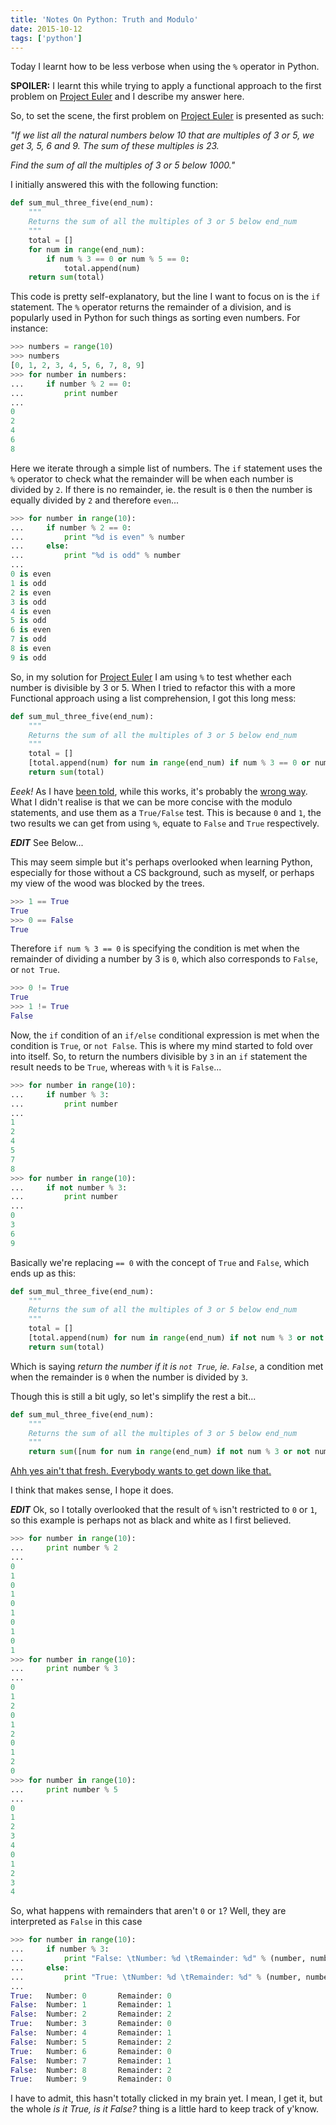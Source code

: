 ```yaml
---
title: 'Notes On Python: Truth and Modulo'
date: 2015-10-12
tags: ['python']
---
```


Today I learnt how to be less verbose when using the `%` operator in Python.

**SPOILER:** I learnt this while trying to apply a functional approach to the first problem on [Project Euler][pe] and I describe my answer here.

So, to set the scene, the first problem on [Project Euler][pe] is presented as such:

_"If we list all the natural numbers below 10 that are multiples of 3 or 5, we get 3, 5, 6 and 9. The sum of these multiples is 23._

_Find the sum of all the multiples of 3 or 5 below 1000."_

I initially answered this with the following function:

```python
def sum_mul_three_five(end_num):
    """
    Returns the sum of all the multiples of 3 or 5 below end_num
    """
    total = []
    for num in range(end_num):
        if num % 3 == 0 or num % 5 == 0:
            total.append(num)
    return sum(total)
```

This code is pretty self-explanatory, but the line I want to focus on is the `if` statement. The `%` operator returns the remainder of a division, and is popularly used in Python for such things as sorting even numbers.
For instance:

```python
>>> numbers = range(10)
>>> numbers
[0, 1, 2, 3, 4, 5, 6, 7, 8, 9]
>>> for number in numbers:
...     if number % 2 == 0:
...         print number
...
0
2
4
6
8
```

Here we iterate through a simple list of numbers. The `if` statement uses the `%` operator to check what the remainder will be when each number is divided by `2`. If there is no remainder, ie. the result is `0` then the number is equally divided by `2` and therefore `even`...

```python
>>> for number in range(10):
...     if number % 2 == 0:
...         print "%d is even" % number
...     else:
...         print "%d is odd" % number
...
0 is even
1 is odd
2 is even
3 is odd
4 is even
5 is odd
6 is even
7 is odd
8 is even
9 is odd
```

So, in my solution for [Project Euler][pe] I am using `%` to test whether each number is divisible by 3 or 5. When I tried to refactor this with a more Functional approach using a list comprehension, I got this long mess:

```python
def sum_mul_three_five(end_num):
    """
    Returns the sum of all the multiples of 3 or 5 below end_num
    """
    total = []
    [total.append(num) for num in range(end_num) if num % 3 == 0 or num % 5 == 0]
    return sum(total)
```

_Eeek!_ As I have [been told][ttp], while this works, it's probably the [wrong way][sww]. What I didn't realise is that we can be more concise with the modulo statements, and use them as a `True/False` test. This is because `0` and `1`, the two results we can get from using `%`, equate to `False` and `True` respectively.

**_EDIT_** See Below...

This may seem simple but it's perhaps overlooked when learning Python, especially for those without a CS background, such as myself, or perhaps my view of the wood was blocked by the trees.

```python
>>> 1 == True
True
>>> 0 == False
True
```

Therefore `if num % 3 == 0` is specifying the condition is met when the remainder of dividing a number by 3 is `0`, which also corresponds to `False`, or `not True`.

```python
>>> 0 != True
True
>>> 1 != True
False
```

Now, the `if` condition of an `if/else` conditional expression is met when the condition is `True`, or `not False`. This is where my mind started to fold over into itself. So, to return the numbers divisible by `3` in an `if` statement the result needs to be `True`, whereas with `%` it is `False`...

```python
>>> for number in range(10):
...     if number % 3:
...         print number
...
1
2
4
5
7
8
>>> for number in range(10):
...     if not number % 3:
...         print number
...
0
3
6
9
```

Basically we're replacing `== 0` with the concept of `True` and `False`, which ends up as this:

```python
def sum_mul_three_five(end_num):
    """
    Returns the sum of all the multiples of 3 or 5 below end_num
    """
    total = []
    [total.append(num) for num in range(end_num) if not num % 3 or not num % 5]
    return sum(total)
```

Which is saying _return the number if it is `not True`, ie. `False`_, a condition met when the remainder is `0` when the number is divided by `3`.

Though this is still a bit ugly, so let's simplify the rest a bit...

```python
def sum_mul_three_five(end_num):
    """
    Returns the sum of all the multiples of 3 or 5 below end_num
    """
    return sum([num for num in range(end_num) if not num % 3 or not num % 5])
```

[Ahh yes ain't that fresh. Everybody wants to get down like that.][lrd]

I think that makes sense, I hope it does.

**_EDIT_** Ok, so I totally overlooked that the result of `%` isn't restricted to `0` or `1`, so this example is perhaps not as black and white as I first believed.

```python
>>> for number in range(10):
...     print number % 2
...
0
1
0
1
0
1
0
1
0
1
>>> for number in range(10):
...     print number % 3
...
0
1
2
0
1
2
0
1
2
0
>>> for number in range(10):
...     print number % 5
...
0
1
2
3
4
0
1
2
3
4
```

So, what happens with remainders that aren't `0` or `1`? Well, they are interpreted as `False` in this case

```python
>>> for number in range(10):
...     if number % 3:
...         print "False: \tNumber: %d \tRemainder: %d" % (number, number % 3)
...     else:
...         print "True: \tNumber: %d \tRemainder: %d" % (number, number % 3)
...
True:   Number: 0       Remainder: 0
False:  Number: 1       Remainder: 1
False:  Number: 2       Remainder: 2
True:   Number: 3       Remainder: 0
False:  Number: 4       Remainder: 1
False:  Number: 5       Remainder: 2
True:   Number: 6       Remainder: 0
False:  Number: 7       Remainder: 1
False:  Number: 8       Remainder: 2
True:   Number: 9       Remainder: 0
```

I have to admit, this hasn't totally clicked in my brain yet. I mean, I get it, but the whole _is it True, is it False?_ thing is a little hard to keep track of y'know.

[pe]: https://projecteuler.net/problem=1
[ttp]: https://twitter.com/supertylerc/status/650003121058353152
[sww]: https://www.youtube.com/watch?v=uLifSFBs_Lk
[lrd]: https://youtu.be/T69CCsfaZlA?t=19s
